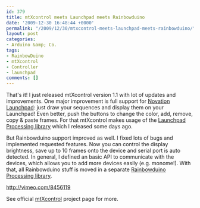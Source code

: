 ```yaml
---
id: 379
title: mtXcontrol meets Launchpad meets Rainbowduino
date: '2009-12-30 16:48:44 +0000'
permalink: "/2009/12/30/mtxcontrol-meets-launchpad-meets-rainbowduino/"
layout: post
categories:
- Arduino &amp; Co.
tags:
- RainbowDuino
- mtXcontrol
- Controller
- launchpad
comments: []
---
```

That's it! I just released mtXcontrol version 1.1 with lot of updates and improvements. One major improvement is full support for [Novation Launchpad](http://www.novationmusic.com/products/launchpad): just draw your sequences and display them on your Launchpad! Even better, push the buttons to change the color, add, remove, copy & paste frames. For that mtXcontrol makes usage of the [Launchpad Processing library](http://rngtng.github.com/launchpad) which I released some days ago.

But Rainbowduino support improved as well. I fixed lots of bugs and implemented requested features. Now you can control the display brightness, save up to 10 frames onto the device and serial port is auto detected. In general, I defined an basic API to communicate with the devices, which allows you to add more devices easily (e.g. monome!). With that, all Rainbowduino stuff is moved in a separate [Rainbowduino Processing library](http://rngtng.github.com/rainbowduino).

<http://vimeo.com/8456119>

See official [mtXcontrol](http://www.rngtng.com/mtXcontrol) project page for more.